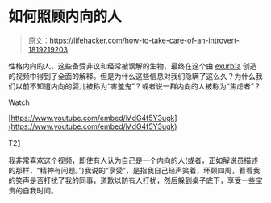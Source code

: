 # 如何照顾内向的人

> 原文：<https://lifehacker.com/how-to-take-care-of-an-introvert-1819219203>

性格内向的人，这些备受非议和经常被误解的生物，最终在这个由 [exurb1a](https://www.youtube.com/channel/UCimiUgDLbi6P17BdaCZpVbg) 创造的视频中得到了全面的解释。但是为什么这些信息对我们隐瞒了这么久？为什么我们以前不知道内向的婴儿被称为“害羞鬼”？或者说一群内向的人被称为“焦虑者”？

Watch

[https://www.youtube.com/embed/MdG4f5Y3ugk](https://www.youtube.com/embed/MdG4f5Y3ugk)

T2】

我非常喜欢这个视频，即使有人认为自己是一个内向的人(或者，正如解说员描述的那样，“精神有问题。”)我说的“享受”，是指我自己轻声笑着，环顾四周，看看我的笑声是否打扰了我的同事，道歉以防有人打扰，然后躲到桌子底下，享受一些宝贵的自我时间。